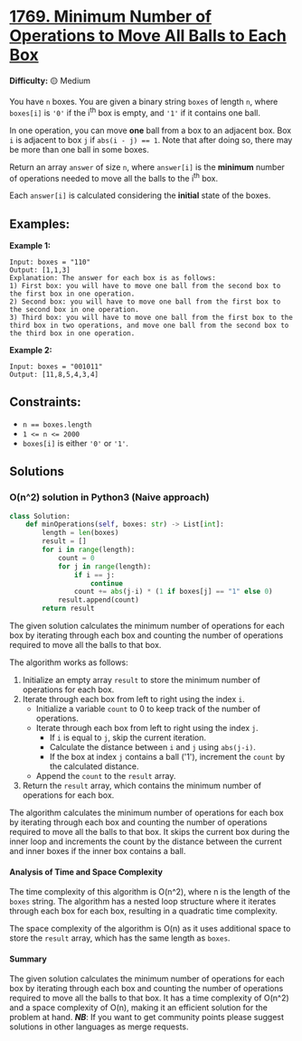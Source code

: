 # [1769. Minimum Number of Operations to Move All Balls to Each Box](https://leetcode.com/problems/minimum-number-of-operations-to-move-all-balls-to-each-box/)

**Difficulty:** :yellow_circle: Medium

You have `n` boxes. You are given a binary string `boxes` of length `n`, where 
`boxes[i]` is `'0'` if the i<sup>th</sup> box is empty, and `'1'` if it 
contains one ball.

In one operation, you can move **one** ball from a box to an adjacent box. Box
`i` is adjacent to box `j` if `abs(i - j) == 1`. Note that after doing so, 
there may be more than one ball in some boxes.

Return an array `answer` of size `n`, where `answer[i]` is the **minimum** 
number of operations needed to move all the balls to the i<sup>th</sup> box.

Each `answer[i]` is calculated considering the **initial** state of the boxes.

## Examples:

**Example 1:**

```text
Input: boxes = "110"
Output: [1,1,3]
Explanation: The answer for each box is as follows:
1) First box: you will have to move one ball from the second box to the first box in one operation.
2) Second box: you will have to move one ball from the first box to the second box in one operation.
3) Third box: you will have to move one ball from the first box to the third box in two operations, and move one ball from the second box to the third box in one operation.
```

**Example 2:**

```text
Input: boxes = "001011"
Output: [11,8,5,4,3,4]
```

## Constraints:

- `n == boxes.length` 
- `1 <= n <= 2000` 
- `boxes[i]` is either `'0'` or `'1'`.


## Solutions

### O(n^2) solution in Python3 (Naive approach)
```python
class Solution:
    def minOperations(self, boxes: str) -> List[int]:
        length = len(boxes)
        result = []
        for i in range(length):
            count = 0
            for j in range(length):
                if i == j:
                    continue
                count += abs(j-i) * (1 if boxes[j] == "1" else 0)
            result.append(count)
        return result
```

The given solution calculates the minimum number of operations for each box by iterating through each box and counting the number of operations required to move all the balls to that box.

The algorithm works as follows:
1. Initialize an empty array `result` to store the minimum number of operations for each box.
2. Iterate through each box from left to right using the index `i`.
   - Initialize a variable `count` to 0 to keep track of the number of operations.
   - Iterate through each box from left to right using the index `j`.
     - If `i` is equal to `j`, skip the current iteration.
     - Calculate the distance between `i` and `j` using `abs(j-i)`.
     - If the box at index `j` contains a ball ('1'), increment the `count` by the calculated distance.
   - Append the `count` to the `result` array.
3. Return the `result` array, which contains the minimum number of operations for each box.

The algorithm calculates the minimum number of operations for each box by iterating through each box and counting the number of operations required to move all the balls to that box. It skips the current box during the inner loop and increments the count by the distance between the current and inner boxes if the inner box contains a ball.

#### Analysis of Time and Space Complexity

The time complexity of this algorithm is O(n^2), where n is the length of the `boxes` string. The algorithm has a nested loop structure where it iterates through each box for each box, resulting in a quadratic time complexity.

The space complexity of the algorithm is O(n) as it uses additional space to store the `result` array, which has the same length as `boxes`.

#### Summary

The given solution calculates the minimum number of operations for each box by iterating through each box and counting the number of operations required to move all the balls to that box. It has a time complexity of O(n^2) and a space complexity of O(n), making it an efficient solution for the problem at hand.
***NB***: If you want to get community points please suggest solutions in other languages as merge requests.
